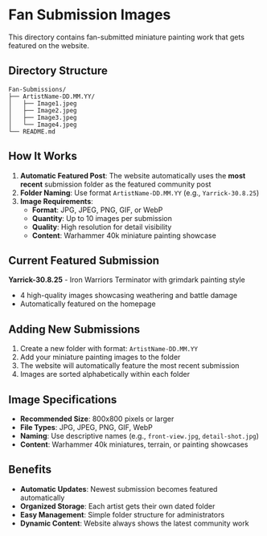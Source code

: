 # Fan Submission Images

This directory contains fan-submitted miniature painting work that gets featured on the website.

## Directory Structure

```
Fan-Submissions/
├── ArtistName-DD.MM.YY/
│   ├── Image1.jpeg
│   ├── Image2.jpeg
│   ├── Image3.jpeg
│   └── Image4.jpeg
└── README.md
```

## How It Works

1. **Automatic Featured Post**: The website automatically uses the **most recent** submission folder as the featured community post
2. **Folder Naming**: Use format `ArtistName-DD.MM.YY` (e.g., `Yarrick-30.8.25`)
3. **Image Requirements**: 
   - **Format**: JPG, JPEG, PNG, GIF, or WebP
   - **Quantity**: Up to 10 images per submission
   - **Quality**: High resolution for detail visibility
   - **Content**: Warhammer 40k miniature painting showcase

## Current Featured Submission

**Yarrick-30.8.25** - Iron Warriors Terminator with grimdark painting style
- 4 high-quality images showcasing weathering and battle damage
- Automatically featured on the homepage

## Adding New Submissions

1. Create a new folder with format: `ArtistName-DD.MM.YY`
2. Add your miniature painting images to the folder
3. The website will automatically feature the most recent submission
4. Images are sorted alphabetically within each folder

## Image Specifications

- **Recommended Size**: 800x800 pixels or larger
- **File Types**: JPG, JPEG, PNG, GIF, WebP
- **Naming**: Use descriptive names (e.g., `front-view.jpg`, `detail-shot.jpg`)
- **Content**: Warhammer 40k miniatures, terrain, or painting showcases

## Benefits

- **Automatic Updates**: Newest submission becomes featured automatically
- **Organized Storage**: Each artist gets their own dated folder
- **Easy Management**: Simple folder structure for administrators
- **Dynamic Content**: Website always shows the latest community work
